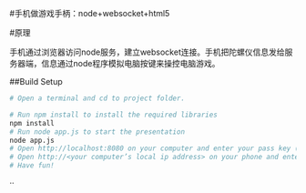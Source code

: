 #手机做游戏手柄：node+websocket+html5

#原理

手机通过浏览器访问node服务，建立websocket连接。手机把陀螺仪信息发给服务器端，信息通过node程序模拟电脑按键来操控电脑游戏。

##Build Setup

```bash
# Open a terminal and cd to project folder.

# Run npm install to install the required libraries
npm install
# Run node app.js to start the presentation
node app.js
# Open http://localhost:8080 on your computer and enter your pass key (by default it is “c“).
# Open http://<your computer’s local ip address> on your phone and enter the same pass key.
# Have fun!

```
··
